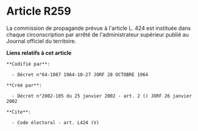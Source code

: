 # Article R259

La commission de propagande prévue à l'article L. 424 est instituée dans chaque circonscription par arrêté de
l'administrateur supérieur publié au Journal officiel du territoire.

**Liens relatifs à cet article**

	**Codifié par**:

	  - Décret n°64-1087 1964-10-27 JORF 28 OCTOBRE 1964

	**Créé par**:

	  - Décret n°2002-105 du 25 janvier 2002 - art. 2 () JORF 26 janvier 2002

	**Cite**:

	  - Code électoral - art. L424 (V)
